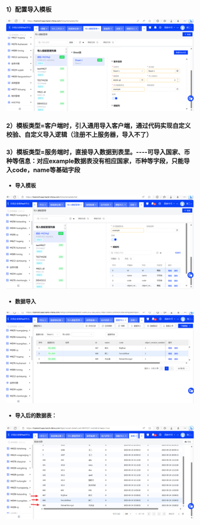 ### 

### 1）配置导入模板

![](./images/导入模板.png)

### 2）模板类型=客户端时，引入通用导入客户端，通过代码实现自定义校验、自定义导入逻辑（注册不上服务器，导入不了）







### 3）模板类型=服务端时，直接导入数据到表里。----可导入国家、币种等信息：对应example数据表没有相应国家，币种等字段，只能导入code，name等基础字段

- #### 导入模板

![](./images/template-server.png)

- #### 数据导入

![](./images/导入状态.png)

- #### 导入后的数据表：

![](./images/数据库状态.png)